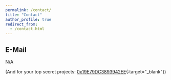 ```yaml
---
permalink: /contact/
title: "Contact"
author_profile: true
redirect_from: 
  - /contact.html
---
```


## E-Mail 


N/A

(And for your top secret projects: [0x19E79DC3893942EE](https://keys.openpgp.org/search?q=yangdi%40eurecom.fr){:target="_blank"})

